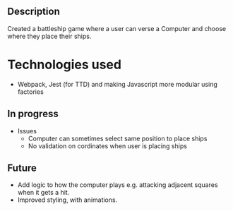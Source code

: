 ## Description

Created a battleship game where a user can verse a Computer and choose where they place their ships.

# Technologies used

* Webpack, Jest (for TTD) and making Javascript more modular using factories

## In progress

* Issues
  * Computer can sometimes select same position to place ships
  * No validation on cordinates when user is placing ships
  
## Future

* Add logic to how the computer plays e.g. attacking adjacent squares when it gets a hit.
* Improved styling, with animations.

